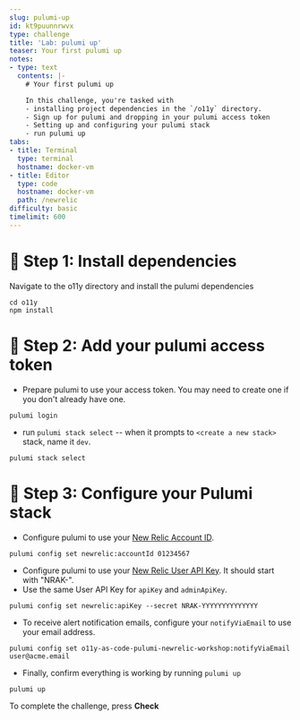 ```yaml
---
slug: pulumi-up
id: kt9puunnrwvx
type: challenge
title: 'Lab: pulumi up'
teaser: Your first pulumi up
notes:
- type: text
  contents: |-
    # Your first pulumi up

    In this challenge, you're tasked with
    - installing project dependencies in the `/o11y` directory.
    - Sign up for pulumi and dropping in your pulumi access token
    - Setting up and configuring your pulumi stack
    - run pulumi up
tabs:
- title: Terminal
  type: terminal
  hostname: docker-vm
- title: Editor
  type: code
  hostname: docker-vm
  path: /newrelic
difficulty: basic
timelimit: 600
---
```


🧪 Step 1: Install dependencies
=======================

Navigate to the o11y directory and install the pulumi dependencies

```
cd o11y
npm install
```
🧪 Step 2: Add your pulumi access token
=======================

- Prepare pulumi to use your access token. You may need to create one if you don't already have one.
```
pulumi login
```

- run `pulumi stack select` -- when it prompts to  `<create a new stack>` stack, name it `dev`.

```
pulumi stack select
```

🏁 Step 3: Configure your Pulumi stack
=========

- Configure pulumi to use your [New Relic Account ID](https://docs.newrelic.com/docs/accounts/accounts-billing/account-structure/account-id/).

```
pulumi config set newrelic:accountId 01234567
```

- Configure pulumi to use your [New Relic User API Key](https://docs.newrelic.com/docs/apis/intro-apis/new-relic-api-keys/#api-table). It should start with "NRAK-".
- Use the same User API Key for `apiKey` and `adminApiKey`.

```
pulumi config set newrelic:apiKey --secret NRAK-YYYYYYYYYYYYYY
```

- To receive alert notification emails, configure your `notifyViaEmail` to use your email address.

```
pulumi config set o11y-as-code-pulumi-newrelic-workshop:notifyViaEmail user@acme.email
```

- Finally, confirm everything is working by running `pulumi up`
```
pulumi up
```

To complete the challenge, press **Check**
